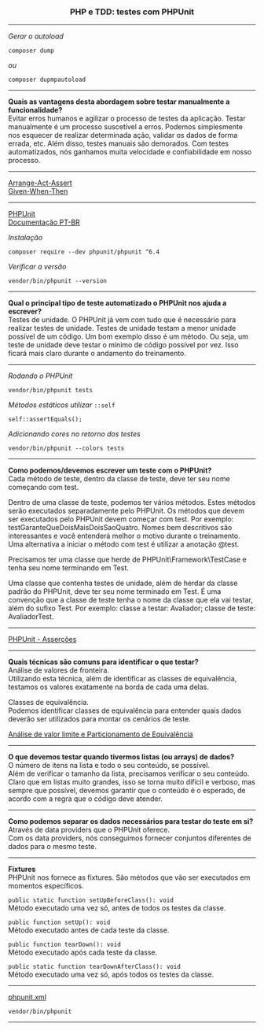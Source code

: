 <h3 align="center">PHP e TDD: testes com PHPUnit</h3>

---

*Gerar o autoload*
```
composer dump
```

*ou*

```
composer dupmpautoload
```

---

**Quais as vantagens desta abordagem sobre testar manualmente a funcionalidade?** <br>
Evitar erros humanos e agilizar o processo de testes da aplicação. Testar manualmente é um processo suscetível a erros. Podemos simplesmente nos esquecer de realizar determinada ação, validar os dados de forma errada, etc. Além disso, testes manuais são demorados. Com testes automatizados, nós ganhamos muita velocidade e confiabilidade em nosso processo.

---

[Arrange-Act-Assert](http://wiki.c2.com/?ArrangeActAssert) <br>
[Given-When-Then](https://martinfowler.com/bliki/GivenWhenThen.html)

---

[PHPUnit](https://phpunit.de/) <br>
[Documentação PT-BR](https://phpunit.readthedocs.io/pt_BR/latest/)

*Instalação*
```
composer require --dev phpunit/phpunit ^6.4
```

*Verificar a versão*
```
vendor/bin/phpunit --version
```

---

**Qual o principal tipo de teste automatizado o PHPUnit nos ajuda a escrever?** <br>
Testes de unidade. O PHPUnit já vem com tudo que é necessário para realizar testes de unidade. Testes de unidade testam a menor unidade possível de um código. Um bom exemplo disso é um método. Ou seja, um teste de unidade deve testar o mínimo de código possível por vez. Isso ficará mais claro durante o andamento do treinamento.

---

*Rodando o PHPUnit*
```
vendor/bin/phpunit tests
```

*Métodos estáticos utilizar* ```::self```
```
self::assertEquals();
```

*Adicionando cores no retorno dos testes*
```
vendor/bin/phpunit --colors tests
```

---

**Como podemos/devemos escrever um teste com o PHPUnit?** <br>
Cada método de teste, dentro da classe de teste, deve ter seu nome começando com test.

Dentro de uma classe de teste, podemos ter vários métodos. Estes métodos serão executados separadamente pelo PHPUnit. Os métodos que devem ser executados pelo PHPUnit devem começar com test. Por exemplo: testGaranteQueDoisMaisDoisSaoQuatro. Nomes bem descritivos são interessantes e você entenderá melhor o motivo durante o treinamento. Uma alternativa a iniciar o método com test é utilizar a anotação @test.

Precisamos ter uma classe que herde de PHPUnit\Framework\TestCase e tenha seu nome terminando em Test.

Uma classe que contenha testes de unidade, além de herdar da classe padrão do PHPUnit, deve ter seu nome terminado em Test. É uma convenção que a classe de teste tenha o nome da classe que ela vai testar, além do sufixo Test. Por exemplo: classe a testar: Avaliador; classe de teste: AvaliadorTest.

---

[PHPUnit - Asserções](https://phpunit.readthedocs.io/en/8.5/assertions.html)

---

**Quais técnicas são comuns para identificar o que testar?** <br>
Análise de valores de fronteira. <br>
Utilizando esta técnica, além de identificar as classes de equivalência, testamos os valores exatamente na borda de cada uma delas.

Classes de equivalência. <br>
Podemos identificar classes de equivalência para entender quais dados deverão ser utilizados para montar os cenários de teste.

[Análise de valor limite e Particionamento de Equivalência](http://testwarequality.blogspot.com/p/tenicas-de-teste.html)

---

**O que devemos testar quando tivermos listas (ou arrays) de dados?** <br>
O número de itens na lista e todo o seu conteúdo, se possível. <br>
Além de verificar o tamanho da lista, precisamos verificar o seu conteúdo. Claro que em listas muito grandes, isso se torna muito difícil e verboso, mas sempre que possível, devemos garantir que o conteúdo é o esperado, de acordo com a regra que o código deve atender.

---

**Como podemos separar os dados necessários para testar do teste em si?** <br>
Através de data providers que o PHPUnit oferece. <br>
Com os data providers, nós conseguimos fornecer conjuntos diferentes de dados para o mesmo teste.

---

**Fixtures** <br>
PHPUnit nos fornece as fixtures. São métodos que vão ser executados em momentos específicos.

```public static function setUpBeforeClass(): void``` <br>
Método executado uma vez só, antes de todos os testes da classe.

```public function setUp(): void``` <br>
Método executado antes de cada teste da classe.

```public function tearDown(): void``` <br>
Método executado após cada teste da classe.

```public static function tearDownAfterClass(): void``` <br>
Método executado uma vez só, após todos os testes da classe.

---

[phpunit.xml](https://phpunit.readthedocs.io/pt_BR/latest/configuration.html)

```
vendor/bin/phpunit
```

----